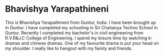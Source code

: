 # Bhavishya Yarapathineni

This is Bhavishya Yarapathineni from Guntur, India. I have been brought up in Guntur. I have completed my schooling in Sri Chaitanya Techno School in Guntur. Recently I completed my bachelor's in civil engineering from R.V.R&J.C College of Engineering. I spend my leisure time by watching k-dramas and chinese dramas. One of my favourite drama is put your head on my shoulder. I really like to hangout with my family and friends. <br>